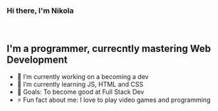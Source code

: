 ### Hi there, I'm Nikola

<br />

## I'm a programmer, currecntly mastering Web Development

- 🔭 I’m currently working on a becoming a dev
- 🌱 I’m currently learning JS, HTML and CSS
- 🥅 Goals: To become good at Full Stack Dev
- ⚡ Fun fact about me: I love to play video games and programming 
